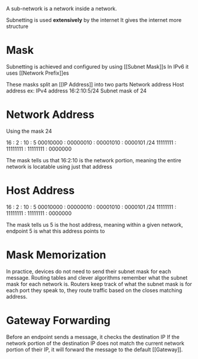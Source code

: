 A sub-network is a network inside a network.

Subnetting is used **extensively** by the internet
	It gives the internet more structure

# Mask
Subnetting is achieved and configured by using [[Subnet Mask]]s
	In IPv6 it uses [[Network Prefix]]es

These masks split an [[IP Address]] into two parts
	Network address
	Host address
ex:
	IPv4 address 16:2:10:5/24
	Subnet mask of 24

# Network Address
Using the mask 24

   16          :        2        :      10        :       5
00010000 : 00000010 : 00001010 : 0000101
/24
11111111 : 11111111 : 11111111 : 0000000

The mask tells us that 
16:2:10 is the network portion, meaning the entire network is locatable using just that address

# Host Address
   16          :        2        :      10        :       5
00010000 : 00000010 : 00001010 : 0000101
/24
11111111 : 11111111 : 11111111 : 0000000

The mask tells us 
5 is the host address, meaning within a given network, endpoint 5 is what this address points to

# Mask Memorization
In practice, devices do not need to send their subnet mask for each message. Routing tables and clever algorithms remember what the subnet mask for each network is.
	Routers keep track of what the subnet mask is for each port they speak to, they route traffic based on the closes matching address.

# Gateway Forwarding
Before an endpoint sends a message, it checks the destination IP
If the network portion of the destination IP does not match the current network portion of their IP, it will forward the message to the default [[Gateway]].